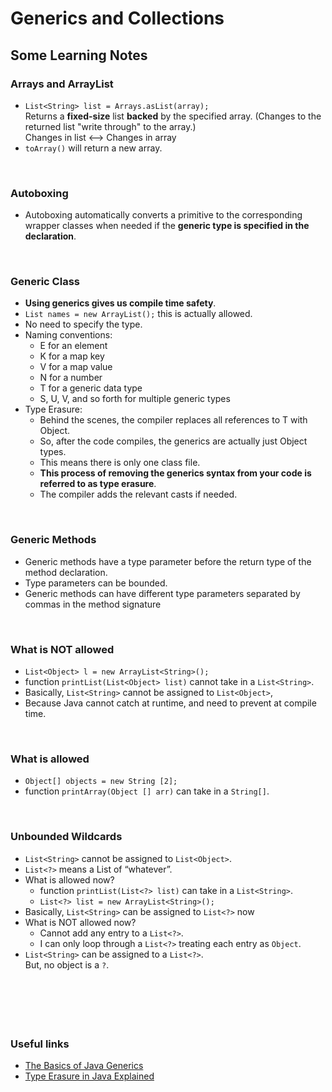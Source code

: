 # Generics and Collections 


## Some Learning Notes ##

### Arrays and ArrayList ###
* `List<String> list = Arrays.asList(array); `   
  Returns a **fixed-size** list **backed** by the specified array. (Changes to the returned list "write through" to the array.)  
  Changes in list <--> Changes in array
* `toArray()` will return a new array.

&nbsp;

### Autoboxing ###
* Autoboxing automatically converts a primitive to the corresponding wrapper classes when needed 
if the **generic type is specified in the declaration**. 

&nbsp;

### Generic Class ###
* **Using generics gives us compile time safety**.
* `List names = new ArrayList();`  this is actually allowed. 
* No need to specify the type.
* Naming conventions: 
  * E for an element
  * K for a map key
  * V for a map value
  * N for a number
  * T for a generic data type
  * S, U, V, and so forth for multiple generic types
* Type Erasure:  
  * Behind the scenes, the compiler replaces all references to T with Object.
  * So, after the code compiles, the generics are actually just Object types. 
  * This means there is only one class file. 
  * **This process of removing the generics syntax from your code is referred to as type erasure**. 
  * The compiler adds the relevant casts if needed.

&nbsp;

### Generic Methods ###
* Generic methods have a type parameter before the return type of the method declaration.
* Type parameters can be bounded.
* Generic methods can have different type parameters separated by commas in the method signature

&nbsp;

### What is NOT allowed ###
* `List<Object> l = new ArrayList<String>();`
* function `printList(List<Object> list)` cannot take in a `List<String>`.
* Basically, `List<String>` cannot be assigned to `List<Object>`, 
* Because Java cannot catch at runtime, and need to prevent at compile time. 

&nbsp;

### What is allowed ###
* `Object[] objects = new String [2];`
* function `printArray(Object [] arr)` can take in a `String[]`.

&nbsp;

### Unbounded Wildcards ###
* `List<String>` cannot be assigned to `List<Object>`.
* `List<?>` means a List of “whatever”.  
* What is allowed now?   
  * function `printList(List<?> list)` can take in a `List<String>`.
  * `List<?> list = new ArrayList<String>();`
* Basically, `List<String>` can be assigned to `List<?>` now
* What is NOT allowed now?   
  * Cannot add any entry to a `List<?>`. 
  * I can only loop through a `List<?>` treating each entry as `Object`.
* `List<String>` can be assigned to a `List<?>`.    
  But, no object is a `?`.

&nbsp;



&nbsp;
----
### Useful links ###
* [The Basics of Java Generics](https://www.baeldung.com/java-generics)
* [Type Erasure in Java Explained](https://www.baeldung.com/java-type-erasure)